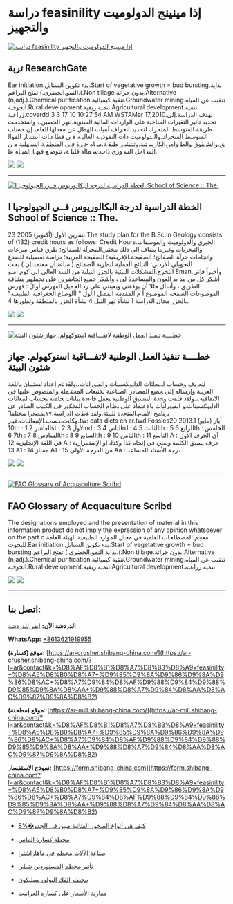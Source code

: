 # دراسة feasinility إذا مينينج الدولوميت والتجهيز

<a href="https://swt.shibang-china.com/?l=ar&img&k=%D8%AF%D8%B1%D8%A7%D8%B3%D8%A9+feasinility+%D8%A5%D8%B0%D8%A7+%D9%85%D9%8A%D9%86%D9%8A%D9%86%D8%AC+%D8%A7%D9%84%D8%AF%D9%88%D9%84%D9%88%D9%85%D9%8A%D8%AA+%D9%88%D8%A7%D9%84%D8%AA%D8%AC%D9%87%D9%8A%D8%B2" target="_blank">![دراسة feasinility إذا مينينج الدولوميت والتجهيز](http://static.shibang-china.com/all-800x300/47.jpg)</a>

## تربة ResearchGate
Ear initiation.بدء تكوين السنابل.Start of vegetative growth = bud bursting.بداية النمو.الخضري.) تفتح البراعم.(.Non tillage.بدون حراثة.Alternative (n,adj.).Chemical purification.تنقية كيميائية.Groundwater mining.تنقيب عن المياه الجوفية.Rural development.تنمية ريفية.Agricultural development.تنمية زراعية.coverdd 3 3 17 10 10:27:54 AM WSTAMar 17,2010.ﺗﻬﺪف اﻟﺪراﺳﺔ.إﻟﻰ ﺗﺤﺪﻳﺪ ﺗﺄﺛﻴﺮ اﻟﺘﻐﻴﺮات اﻟﻤﻨﺎﺧﻴﺔ ﻋﻠﻰ اﻟﻮاردات اﻟﻤﺎﺋﻴﺔ اﻟﺴﻨﻮﻳﺔ.ﻟﻨﻬﺮ اﻟﺤﺼﻴﻦ.، واﺳﺘﺨﺪﻣﺖ ﻃﺮﻳﻘﺔ.اﻟﻤﺘﻮﺳﻂ اﻟﻤﺘﺤﺮك ﻟﺘﺤﺪﻳﺪ.اﻧﺤﺮاف آﻤﻴﺎت اﻟﻬﻄﻞ ﻋﻦ ﻣﻌﺪﻟﻬﺎ اﻟﻌﺎم،.إن ﺣﺴﺎب اﻟﻤﺘﻮﺳﻂ اﻟﻤﺘﺤﺮك.واﻟ ﺪوﻟﻮﻣﻴﺖ ذات اﻟﻨﻔﻮذﻳ ﺔ.اﻟﻌﺎﻟﻴ ﺔ ﻓ ﻲ ﻗﻄﺎﻋ ﺎت اﻧﺘﺸ ﺎر اﻟﻔﻮاﻟ ﻖ.واﻟﺸ ﻘﻮق واﻟﻈ ﻮاهﺮ.اﻟﻜﺎرﺳ ﺘﻴﺔ.وﺗﻨﺘﺸ ﺮ ﻃﺒﻘ ﺔ.ﻣﻴ ﺎﻩ ﺣ ﺮة ﻓ ﻲ اﻟﻤﻨﻄﻘ ﺔ اﻟﺴ ﻬﻠﻴﺔ ﻣ ﻦ اﻟﺴ ﺎﺣﻞ اﻟﺴ ﻮري ذات.ﺳ ﻤﺎآﺔ ﻗﻠﻴﻠ ﺔ، ﺗﺘﻮﺿ ﻊ ﻓﻴﻬ ﺎ اﻟﻤﻴ ﺎﻩ ﻋﻠ.


<a href="https://whatsapp.shibangsoft.com/WhatsApp.php" target="_blank" title="WhatsApp">![](http://static.shibang-china.com/icon/whatsapp.png)</a> <a href="https://swt.shibang-china.com/?l=ar&icon&k=%D8%AF%D8%B1%D8%A7%D8%B3%D8%A9+feasinility+%D8%A5%D8%B0%D8%A7+%D9%85%D9%8A%D9%86%D9%8A%D9%86%D8%AC+%D8%A7%D9%84%D8%AF%D9%88%D9%84%D9%88%D9%85%D9%8A%D8%AA+%D9%88%D8%A7%D9%84%D8%AA%D8%AC%D9%87%D9%8A%D8%B2" target="_blank">![](http://static.shibang-china.com/icon/chat-ar.png)</a>

---

<a href="https://swt.shibang-china.com/?l=ar&img&k=%D8%AF%D8%B1%D8%A7%D8%B3%D8%A9+feasinility+%D8%A5%D8%B0%D8%A7+%D9%85%D9%8A%D9%86%D9%8A%D9%86%D8%AC+%D8%A7%D9%84%D8%AF%D9%88%D9%84%D9%88%D9%85%D9%8A%D8%AA+%D9%88%D8%A7%D9%84%D8%AA%D8%AC%D9%87%D9%8A%D8%B2" target="_blank">![اﻟﺨﻄﺔ اﻟﺪراﺳﻴﺔ ﻟﺪرﺟﺔ اﻟﺒﻜﺎﻟﻮرﻳﻮس ﻓــﻲ اﻟﺠﻴﻮﻟﻮﺟﻴﺎ ا School of Science :: The.](http://static.shibang-china.com/all-800x300/874.jpg)</a>

## اﻟﺨﻄﺔ اﻟﺪراﺳﻴﺔ ﻟﺪرﺟﺔ اﻟﺒﻜﺎﻟﻮرﻳﻮس ﻓــﻲ اﻟﺠﻴﻮﻟﻮﺟﻴﺎ ا School of Science :: The.
23 تشرين الأول (أكتوبر) 2005.The study plan for the B.Sc.in Geology consists of (132) credit hours as follows: Credit Hours.اﻟﺠﻴﺮي واﻟﺪوﻟﻮﻣﻴﺖ واﻟﻔﻮﺳﻔﺎت واﻟﺘﺒﺨﺮﻳﺎت وﻏﻴﺮهﺎ ﻳﻀﺎف اﻟﻰ ذﻟﻚ ﻣﺨﺘﺒﺮ.اﻟﻤﺤﺮآﺔ ﻟﻠﺼﻔﺎﺋﺢ؛ ﻃﺮق ﻗﻴﺎس ﺳﺮﻋﺎت واﺗﺠﺎهﺎت ﺣﺮآﺔ اﻟﺼﻔﺎﺋﺢ؛ اﻟﺼﻔﻴﺤﺔ.اﻹﻓﺮﻳﻘﻴﺔ؛ اﻟﺼﻔﻴﺤﺔ اﻟﻌﺮﺑﻴﺔ؛ دراﺳﺔ ﺗﻔﺼﻴﻠﻴﺔ ﻟﻠﺼﺪع اﻟﺘﺤﻮﻳﻠﻲ اﻷردﻧﻲ؛ اﻟﻨﺘﺎﺋﺞ.اﻟﻌﻤﻠﻴﺔ ﻟﻨﻈﺮﻳﺔ اﻟﺼﻔﺎﺋﺢ.(.ﺳﺎﻋﺘ.ﺎن ﻣﻌﺘﻤﺪﺗﺎن.) ﺑﺤﺚ اﻟﺘﺨﺮج.المشكلات البيئية بالجزر النيلية من السد العالي الي كوم امبو Eman.وأخيراً فإني أشكر كل من مد يد العون والمساعدة لي ، وأشكر جميع الحاضرين على تحملهم مشاقة الطريق ، وأسأل هللا أن يوفقني ويعينني على رد الجميل.الفهرس أوالً : فهرس الموضوعات الصفحة الموضوع أ م المقدمة الفصل األول &quot; األوضاع الجغرافية الطبيعية&quot; بالجزر مجال الدراسة 1 نشأة نهر النيل 4 نشأة الجزر بالمنطقة وتطورها 4.


<a href="https://whatsapp.shibangsoft.com/WhatsApp.php" target="_blank" title="WhatsApp">![](http://static.shibang-china.com/icon/whatsapp.png)</a> <a href="https://swt.shibang-china.com/?l=ar&icon&k=%D8%AF%D8%B1%D8%A7%D8%B3%D8%A9+feasinility+%D8%A5%D8%B0%D8%A7+%D9%85%D9%8A%D9%86%D9%8A%D9%86%D8%AC+%D8%A7%D9%84%D8%AF%D9%88%D9%84%D9%88%D9%85%D9%8A%D8%AA+%D9%88%D8%A7%D9%84%D8%AA%D8%AC%D9%87%D9%8A%D8%B2" target="_blank">![](http://static.shibang-china.com/icon/chat-ar.png)</a>

---

<a href="https://swt.shibang-china.com/?l=ar&img&k=%D8%AF%D8%B1%D8%A7%D8%B3%D8%A9+feasinility+%D8%A5%D8%B0%D8%A7+%D9%85%D9%8A%D9%86%D9%8A%D9%86%D8%AC+%D8%A7%D9%84%D8%AF%D9%88%D9%84%D9%88%D9%85%D9%8A%D8%AA+%D9%88%D8%A7%D9%84%D8%AA%D8%AC%D9%87%D9%8A%D8%B2" target="_blank">![خطــــة تنفيذ العمل الوطنية لاتفـــاقية استوكهولم. جهاز شئون البيئة](http://static.shibang-china.com/all-800x300/701.jpg)</a>

## خطــــة تنفيذ العمل الوطنية لاتفـــاقية استوكهولم. جهاز شئون البيئة
ﻟﺘﻌﺭﻴﻑ ﻭﺤﺴﺎﺏ ﺍﻨ.ﺒﻌﺎﺜﺎﺕ ﺍﻟﺩﺍﻴﻭﻜﺴﻴﻨﺎﺕ ﻭﺍﻟﻔﻴﻭﺭﺍﻨﺎﺕ،.ﻭﻟﻘﺩ ﺘﻡ ﺇﻋﺩﺍﺩ ﺍﺴﺘﺒﻴﺎﻥ ﺒﺎﻟﻠﻐﺔ ﺍﻟﻌﺭﺒﻴﺔ.ﻭﺇﺭﺴﺎﻟﻪ ﺇﻟﻰ ﺠﻤﻴﻊ ﺍﻟﻤﺼﺎﺩﺭ ﺍﻟﺼﻨﺎﻋﻴﺔ ﻟﻼﻨﺒﻌﺎﺙ ﺍﻟﻤﺤﺘ.ﻤﻠﺔ ﻭﺍﻟﻤﻨﺼﻭﺹ ﻋﻠﻴﻬﺎ ﻓﻲ ﺍﻻﺘﻔﺎﻗﻴﺔ.،.ﻭﻟﻘﺩ ﻗﺎﻤﺕ ﻭﺤﺩﺓ ﺍﻟﺘﻨﺴﻴﻕ ﺍﻟﻭﻁﻨﻴﺔ ﺒﻌﻤل ﻗﺎﻋﺩﺓ ﺒﻴﺎﻨﺎﺕ ﺨﺎﺼﺔ ﺒﺤﺴﺎﺏ ﺍﻨﺒﻌﺎﺜﺎﺕ ﺍﻟﺩﺍﻴﻭﻜﺴﻴﻨﺎﺕ.ﻭ ﺍﻟﻔﻴﻭﺭﺍﻨﺎﺕ ﺒﺎﻻﻋﺘﻤﺎﺩ ﻋﻠﻰ ﻨﻅﺎﻡ ﺍﻟﺤﺴﺎﺏ ﺍﻟﻤﺫﻜﻭﺭ ﻓﻰ ﺍﻟﻜﺘﻴﺏ ﺍﻟﺼﺎﺩﺭ ﻋﻥ ﺒﺭﻨﺎﻤﺞ ﺍﻷﻤـﻡ.ﺍﻟﻤﺘﺤﺩﺓ ﻟﻠﺒﻴﺌﺔ.ﻭﻟﻘﺩ ﻏﻁﺕ ﺍﻟﺩﺭﺍﺴﺔ.١٧.ﻤﺼﺩﺭﺍ ﻤﺨﺘﻠﻔﺎﹰ ﻭﻜﺎﻨﺕ.ﻨـﺴﺏ.ﺍﻹﻨﺒﻌﺎﺜـﺎﺕ.ﻏﻴـﺭ.tw: data dicts en ar.twd Fossies20 أيار (مايو) 2013.1 10th : العاشر 2 1st : الأول 3 2nd : الثاني 4 3rd : الثالث 5 4th : الرابع 6 5th : الخامس 7 6th : السادس 8 7th : السابع 9 8th : الثامن 10 9th : التاسع 11 A : آي الحرف الأول في اللغة الإنجليزية 12 A : حرف يسبق الكلمة ويعني في إتجاه كذا وكذا، او الإستمرارية 13 A1 : ممتاز 14 A1 : من الدرجة الأولى 15 Aa : درجة الأستاذ المساعد.


<a href="https://whatsapp.shibangsoft.com/WhatsApp.php" target="_blank" title="WhatsApp">![](http://static.shibang-china.com/icon/whatsapp.png)</a> <a href="https://swt.shibang-china.com/?l=ar&icon&k=%D8%AF%D8%B1%D8%A7%D8%B3%D8%A9+feasinility+%D8%A5%D8%B0%D8%A7+%D9%85%D9%8A%D9%86%D9%8A%D9%86%D8%AC+%D8%A7%D9%84%D8%AF%D9%88%D9%84%D9%88%D9%85%D9%8A%D8%AA+%D9%88%D8%A7%D9%84%D8%AA%D8%AC%D9%87%D9%8A%D8%B2" target="_blank">![](http://static.shibang-china.com/icon/chat-ar.png)</a>

---

<a href="https://swt.shibang-china.com/?l=ar&img&k=%D8%AF%D8%B1%D8%A7%D8%B3%D8%A9+feasinility+%D8%A5%D8%B0%D8%A7+%D9%85%D9%8A%D9%86%D9%8A%D9%86%D8%AC+%D8%A7%D9%84%D8%AF%D9%88%D9%84%D9%88%D9%85%D9%8A%D8%AA+%D9%88%D8%A7%D9%84%D8%AA%D8%AC%D9%87%D9%8A%D8%B2" target="_blank">![FAO Glossary of Acquaculture Scribd](http://static.shibang-china.com/all-800x300/1185.jpg)</a>

## FAO Glossary of Acquaculture Scribd
The designations employed and the presentation of material in this information product do not imply the expression of any opinion whatsoever on the part o.معجم المصطلحات العلمية في مجال الموارد الطبيعية الهيئة العامة للبحوث.Ear initiation.بدء تكوين السنابل.Start of vegetative growth = bud bursting.بداية النمو.الخضري.) تفتح البراعم.(.Non tillage.بدون حراثة.Alternative (n,adj.).Chemical purification.تنقية كيميائية.Groundwater mining.تنقيب عن المياه الجوفية.Rural development.تنمية ريفية.Agricultural development.تنمية زراعية.


<a href="https://whatsapp.shibangsoft.com/WhatsApp.php" target="_blank" title="WhatsApp">![](http://static.shibang-china.com/icon/whatsapp.png)</a> <a href="https://swt.shibang-china.com/?l=ar&icon&k=%D8%AF%D8%B1%D8%A7%D8%B3%D8%A9+feasinility+%D8%A5%D8%B0%D8%A7+%D9%85%D9%8A%D9%86%D9%8A%D9%86%D8%AC+%D8%A7%D9%84%D8%AF%D9%88%D9%84%D9%88%D9%85%D9%8A%D8%AA+%D9%88%D8%A7%D9%84%D8%AA%D8%AC%D9%87%D9%8A%D8%B2" target="_blank">![](http://static.shibang-china.com/icon/chat-ar.png)</a>

---
## اتصل بنا:

**الدردشة الآن:** [انقر للدردشة](https://swt.shibang-china.com?l=ar&contact&k=%D8%AF%D8%B1%D8%A7%D8%B3%D8%A9+feasinility+%D8%A5%D8%B0%D8%A7+%D9%85%D9%8A%D9%86%D9%8A%D9%86%D8%AC+%D8%A7%D9%84%D8%AF%D9%88%D9%84%D9%88%D9%85%D9%8A%D8%AA+%D9%88%D8%A7%D9%84%D8%AA%D8%AC%D9%87%D9%8A%D8%B2)

**WhatsApp:**  [+8613621919955](https://whatsapp.shibangsoft.com/WhatsApp.php)

**موقع (كسارة):** [https://ar-crusher.shibang-china.com/](https://ar-crusher.shibang-china.com/?l=ar&contact&k=%D8%AF%D8%B1%D8%A7%D8%B3%D8%A9+feasinility+%D8%A5%D8%B0%D8%A7+%D9%85%D9%8A%D9%86%D9%8A%D9%86%D8%AC+%D8%A7%D9%84%D8%AF%D9%88%D9%84%D9%88%D9%85%D9%8A%D8%AA+%D9%88%D8%A7%D9%84%D8%AA%D8%AC%D9%87%D9%8A%D8%B2)

**موقع (مطحنة):** [https://ar-mill.shibang-china.com/](https://ar-mill.shibang-china.com/?l=ar&contact&k=%D8%AF%D8%B1%D8%A7%D8%B3%D8%A9+feasinility+%D8%A5%D8%B0%D8%A7+%D9%85%D9%8A%D9%86%D9%8A%D9%86%D8%AC+%D8%A7%D9%84%D8%AF%D9%88%D9%84%D9%88%D9%85%D9%8A%D8%AA+%D9%88%D8%A7%D9%84%D8%AA%D8%AC%D9%87%D9%8A%D8%B2)

**نموذج الاستفسار:** [https://form.shibang-china.com](https://form.shibang-china.com?l=ar&contact&k=%D8%AF%D8%B1%D8%A7%D8%B3%D8%A9+feasinility+%D8%A5%D8%B0%D8%A7+%D9%85%D9%8A%D9%86%D9%8A%D9%86%D8%AC+%D8%A7%D9%84%D8%AF%D9%88%D9%84%D9%88%D9%85%D9%8A%D8%AA+%D9%88%D8%A7%D9%84%D8%AA%D8%AC%D9%87%D9%8A%D8%B2)

* [كيف هي أنواع الصخور الفتاتية مبين في الجدو�%8](../25/%D9%83%D9%8A%D9%81%20%D9%87%D9%8A%20%D8%A3%D9%86%D9%88%D8%A7%D8%B9%20%D8%A7%D9%84%D8%B5%D8%AE%D9%88%D8%B1%20%D8%A7%D9%84%D9%81%D8%AA%D8%A7%D8%AA%D9%8A%D8%A9%20%D9%85%D8%A8%D9%8A%D9%86%20%D9%81%D9%8A%20%D8%A7%D9%84%D8%AC%D8%AF%D9%88%EF%BF%BD%258.md)

* [محطة كسارة الماس](../24/%D9%85%D8%AD%D8%B7%D8%A9%20%D9%83%D8%B3%D8%A7%D8%B1%D8%A9%20%D8%A7%D9%84%D9%85%D8%A7%D8%B3.md)

* [صناعة الآلات محطم في ماهاراشترا](../24/%D8%B5%D9%86%D8%A7%D8%B9%D8%A9%20%D8%A7%D9%84%D8%A2%D9%84%D8%A7%D8%AA%20%D9%85%D8%AD%D8%B7%D9%85%20%D9%81%D9%8A%20%D9%85%D8%A7%D9%87%D8%A7%D8%B1%D8%A7%D8%B4%D8%AA%D8%B1%D8%A7.md)

* [تأثير محطم المستوردين شيلي](../24/%D8%AA%D8%A3%D8%AB%D9%8A%D8%B1%20%D9%85%D8%AD%D8%B7%D9%85%20%D8%A7%D9%84%D9%85%D8%B3%D8%AA%D9%88%D8%B1%D8%AF%D9%8A%D9%86%20%D8%B4%D9%8A%D9%84%D9%8A.md)

* [محطم الفك البولي سيليكون](../24/%D9%85%D8%AD%D8%B7%D9%85%20%D8%A7%D9%84%D9%81%D9%83%20%D8%A7%D9%84%D8%A8%D9%88%D9%84%D9%8A%20%D8%B3%D9%8A%D9%84%D9%8A%D9%83%D9%88%D9%86.md)

* [مقارنة الأسعار على كسارة الغرانيت](../23/%D9%85%D9%82%D8%A7%D8%B1%D9%86%D8%A9%20%D8%A7%D9%84%D8%A3%D8%B3%D8%B9%D8%A7%D8%B1%20%D8%B9%D9%84%D9%89%20%D9%83%D8%B3%D8%A7%D8%B1%D8%A9%20%D8%A7%D9%84%D8%BA%D8%B1%D8%A7%D9%86%D9%8A%D8%AA.md)